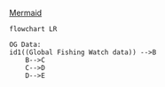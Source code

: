 [Mermaid](https://mermaid-js.github.io/mermaid/#/)


``` mermaid
flowchart LR 

OG Data:
id1((Global Fishing Watch data)) -->B
    B-->C
    C-->D
    D-->E


```
